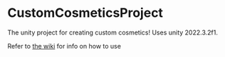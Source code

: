 # CustomCosmeticsProject
The unity project for creating custom cosmetics!
Uses unity 2022.3.2f1.

Refer to [the wiki](https://github.com/wryser/CustomCosmeticsProject/wiki) for info on how to use 

